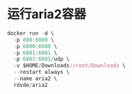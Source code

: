 # 运行aria2容器

````javascript
docker run -d \
  -p 888:8080 \
  -p 6800:6800 \
  -p 6881:6881 \
  -p 6881:6881/udp \
  -v $HOME/Downloads:/root/Downloads \
  --restart always \
  --name aria2 \
  rdvde/aria2

  ````
